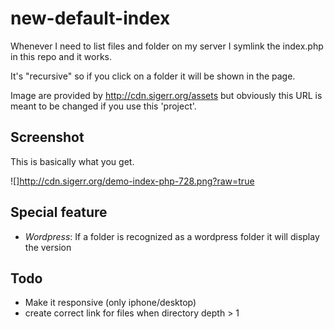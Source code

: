 new-default-index
=================

Whenever I need to list files and folder on my server I symlink the index.php in this repo and it works.

It's "recursive" so if you click on a folder it will be shown in the page.

Image are provided by http://cdn.sigerr.org/assets but obviously this URL is meant to be changed if you use this 'project'.

## Screenshot

This is basically what you get.

![]http://cdn.sigerr.org/demo-index-php-728.png?raw=true

## Special feature

- *Wordpress*: If a folder is recognized as a wordpress folder it will display the version

## Todo

- Make it responsive (only iphone/desktop)
- create correct link for files when directory depth > 1
